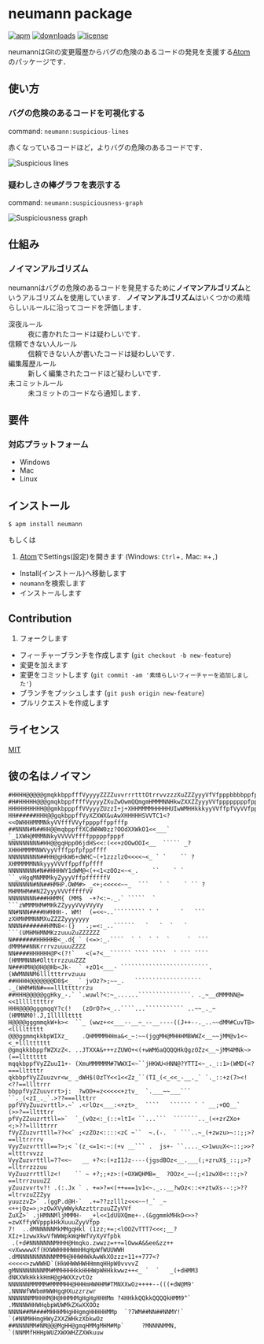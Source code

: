 # neumann package
[![apm](https://img.shields.io/apm/v/neumann.svg)](https://atom.io/packages/neumann)
[![downloads](https://img.shields.io/apm/dm/neumann.svg)](https://atom.io/packages/neumann)
[![license](https://img.shields.io/apm/l/neumann.svg)](https://atom.io/packages/neumann)

neumannはGitの変更履歴からバグの危険のあるコードの発見を支援する[Atom](https://atom.io/)のパッケージです．

## 使い方
### バグの危険のあるコードを可視化する
command: `neumann:suspicious-lines`

赤くなっているコードほど，よりバグの危険のあるコードです．

![Suspicious lines](https://github.com/MaxfieldWalker/neumann/wiki/gif/suspicious-lines.gif)

### 疑わしさの棒グラフを表示する
command: `neumann:suspiciousness-graph`

![Suspiciousness graph](https://github.com/MaxfieldWalker/neumann/wiki/gif/suspiciousness-graph.gif)

## 仕組み
### ノイマンアルゴリズム
neumannはバグの危険のあるコードを発見するために**ノイマンアルゴリズム**というアルゴリズムを使用しています．
**ノイマンアルゴリズム**はいくつかの素晴らしいルールに沿ってコードを評価します．
<dl>
    <dt>深夜ルール</dt>
        <dd>夜に書かれたコードは疑わしいです．</dd>
    <dt>信頼できない人ルール</dt>
        <dd>信頼できない人が書いたコードは疑わしいです．</dd>
    <dt>編集履歴ルール</dt>
        <dd>新しく編集されたコードほど疑わしいです．</dd>
    <dt>未コミットルール</dt>
        <dd>未コミットのコードなら通知します．</dd>
</dl>


## 要件
### 対応プラットフォーム
- Windows
- Mac
- Linux

## インストール
```
$ apm install neumann
```

もしくは

1. [Atom](https://atom.io/)でSettings(設定)を開きます (Windows: `Ctrl`+`,` Mac: `⌘`+`,`)
- Install(インストール)へ移動します
- `neumann`を検索します
- インストールします

## Contribution
1. フォークします
- フィーチャーブランチを作成します (`git checkout -b new-feature`)
- 変更を加えます
- 変更をコミットします (`git commit -am '素晴らしいフィーチャーを追加しました'`)
- ブランチをプッシュします (`git push origin new-feature`)
- プルリクエストを作成します

## ライセンス
[MIT](LICENSE.md)

## 彼の名はノイマン
```
#HHHH@@@@@gmqkkbppfffVyyyyZZZZuvvrrrtttOtrrvvzzzXuZZZyyyVfVfpppbbbbppfpffpffffff
#H#HHHHH@@@gmqkbppffffVyyyyZXuZwOwmQQmgmHMMMNNHkwZXXZZyyyVVfppppppppfpppffpffVff
HHHHHHHHHH@@gmkbpppffVVyyyZUzzI+j+XHHMMMMHHHHHUIwWMHHkkkyyVVffpfVyVVfppfpfffffff
HH######HHH@@gqkbppffVyXZXWX&uAwXHHHHHSVVTC1<?<<OWHHHMMMNkyVVfffVVyfppppffppfffp
##NNNN#N##HH@@mqbppffXCdWHW0zz?OOdXXWkO1<<___` `_1XWH@MMMNNkyVVVVVffffpppppfpppf
NNNNNNNNN#HH@@gqHpp06jdHS<<:(<<+zOOwOOI<__  ````` _?XHHHMMMMNWVyyVfffppfpfppffff
NNNNNNNNN##HH@gHkW6+dWHC~(+1zzzlzO<<<<~<_ ` `    `` ?XHMMMMMNNkyyyVVVffppffpffff
NNNNNNNN#N##HHHWY1dWM@<(+<1<zOOz<~<_.    ``    ` ` ``_vHgqMNMMMkyZyyyVffpffffffV
NNNNNNN#NN##HMHP.OWM#> _<+;<<<<<~~_  ```   ` `    ` `` ?MHMMHM##NZZyyyVVVfffffVV
NNNNNNNN###HHMM{ (MM$  -+?<:~._.` `````  `           ```zWMMMHM#MHkZZyyyVVyVVyVy
NN#NNN####H#HHH-. WM!  (=<<~..````````` ` `      `   ``` zXHMHMMNNMXuZZZZyyyyyyy
NNNN#######HMN8<-(}   .;=<:_..``````   `   `  `   `   ```(UMHMHMNMKzzuuuZuZZZZZZ
N#######HHHHHB<_.d{ ` (<=>:_.````  ` `  ` `  `     `  ``` dMMM##NNKrrrvzuuuuZZZZ
NN####HHHHHH@P<(?!`   <(=?<__`````` ```` ````  ` ``` ```` (HMMMNNN#OlttrrzzuuZZZ
N###HMH@@H@@Hb<Jk-  ` +zO1<___- `````````````````````````.(WWMNNNM6llltttrrvzuuu
##HHHH@@@@@@@D0$<_  ` jvOz?>;~~_.   ``````````````````` ._(WHM#NN#===lllttttrrzu
##HHH@@@@@ggHky_-.` `.wuwl?<:~_......```````````````. ._~__dMMMNN@=<<1llllttttrr
HHH@@@@gggmqqY?c(!   (zOrO?><_..````...``````````` ..~~_._~(HMMNM0!.J,1llllltttt
H@@@@gggmmqkW+k><  ``_ (wwz+<<___--__~_--__----((J++--._..~~dMM#CuvTB><llllttttt
@@@ggmmqkkbpWIXz_    .QHMMMMHHma&<_~:~~(jggMH@MHHHMBWWZ<__~~jMM@v1<~<_+llltttttt
@gmqkkbbppfWZXzZ<. ..JTXXA&+++zZUWO+<(+wWM6aQQQQHkQgzOZz<__~jMM4MNk~>(==lltttttt
mqqkbppfVyZZuuI1+- (XmuMMMMMM#7WWXI<~``jHKWU<HNN@?YTTI<~_._::1>(WMD(<?===llttttr
qkbbpfVyZZuuzvr<w_ _dWH$(OzTY<<1<<Zz_``(TI_(<_<<_-__._` `._::+z(7><!<??==llltrrr
bbppfVyZZuuvrrt>j:  ?wOO+=z<<<<<+ztv_  `.___~~___```   ``._(<zI_._`.>??===llttrr
ppfVVyZuuzvrttl>.~` .<rlOz<___:<+zt>_  ````   `````` ` ` __;+OO__` (>>?==lltttrr
pfVyZZuuzrttll=>`  `_(vOz<:_(::+ltI< ``...```  ```````.._(<+zrZXo+<;>??=lllttrrr
fVyZZuzvrttll=??<<` ;<zZOz<::::<zC ~``  ~.(-.  ` ```..~_(+zwzu>~::;;>?==lltrrrrv
VyyZuzvrttll==?>;< `(z_<=1<:~:(+v __``` .  js+- ``...._<>1wuuX<~::;>>?=ltttrvvzz
VyyZuzvrttll=??<<~   __ +?<:(+zI1Jz----(jgsdBOz<__.___(;+zruX$_::;;>?=lltrrzzzuu
VyZuuzrrttllz<!    `` ~ +?;;+z>:(+OXWQHMB=_  ?OOz<_~~(;<1zwX0<:::;>?==ltrrzuuuZZ
yZuuzvvrtv?! .(:.Jx ` . +=>?=<(++===1v1<~._..__?wOz<::<+ztwXs--:;>??=ltrvzuZZZyy
yuuzzvZ>` .(ggP.d@H-`  .+=??zzlllz<<<~~!_` _~<++jOz=>;>zOwXVyWWykAzzttrzuuZZyVVf
ZuXZ>` .jHMNNMljMMMH-  _+l<<1dUUXQme+-.(&ggmmkMHkO<>>?=zwXffyWVpppkHkXuuuZyyVfpp
7!  ..dMNNNNNMkMMgqHkl (1zz;+=;<lOOZvTTT7<<<;__?XIz+1zwwXkwVfWWWpkWqHWfVyXyVfpbk
 .(+d#NNNNNNNMHHH@Hmqko.zwwzz=++=lOwwA&&ee&zz++<vXwwwwXf(HXWWHHHHWmHHqHpWfWUUWWH
.dMNNNNNNNNNNMMMH@HHWHWkAwWkXOzzz+11++777<?<<<<<>zwWWHD`(HkWHWWHWHHmmqHHpW0vvvvZ
gMNNNNNNNNMM#MMHHHHkkHHHWpWHHkkwwz++<_ `  `   _(+dHMM3  dNKXWkHkkkHmH@gHWXXzvtOz
NNNNNNMMMMM#MMMMHH@HHHmHWHHM#TMNXXwOz++++--(((+dW@M9'  .NNNWfWWbmHWWHgqHXuzzrzwr
NNNNNNMMHHHM@H@HHMHMgHgHgHHHMm ?4HHkkQQkkQQQQkHMM9^`  .MNNNWHHWHqbpWUWMkZXwXXOOz
NNNN##M####MHHHMHgHHgmgHHHHHMMp  `?7WM##NN##NNMY!`   `(#NNMHHmgHWyZXXZWHkzXbkwOz
##NNNNMM#NM@@@MgHH@gmqHMMgMHM#Mp`     ?MNNNNMMN,     `(NNMMfHHHpWUZXWXWHZZXWkuuw
```
